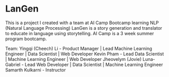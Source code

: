 # LanGen
This is a project I created with a team at AI Camp Bootcamp learning NLP (Natural Language Processing)
LanGen is a story generation and translator to educate in language using storytelling.
AI Camp is a 3 week summer program bootcamp.

Team:
Yingqi (Cheech) Li - Product Manager | Lead Machine Learning Engineer | Data Scientist | Web Developer
Kevin Pham - Lead Data Scientist | Machine Learning Engineer | Web Developer
Jheovelym (Jovie) Luna-Gabriel - Lead Web Developer | Data Scientist | Machine Learning Engineer
Samarth Kulkarni - Instructor
